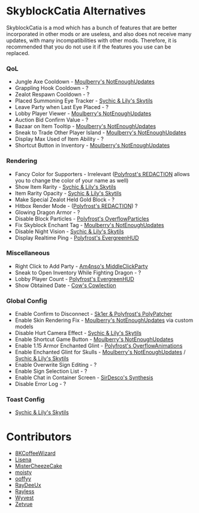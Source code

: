 # SkyblockCatia Alternatives

SkyblockCatia is a mod which has
a bunch of features that are better
incorporated in other mods or are
useless, and also does not receive
many updates, with many incompatibilities
with other mods. Therefore, it is
recommended that you do not use it
if the features you use can be replaced.

### QoL

* Jungle Axe Cooldown - [Moulberry's NotEnoughUpdates](https://modrinth.com/mod/notenoughupdates)
* Grappling Hook Cooldown - ?
* Zealot Respawn Cooldown - ?
* Placed Summoning Eye Tracker - [Sychic & Lily's Skytils](https://github.com/Skytils/SkytilsMod/releases/latest)
* Leave Party when Last Eye Placed - ?
* Lobby Player Viewer - [Moulberry's NotEnoughUpdates](https://modrinth.com/mod/notenoughupdates)
* Auction Bid Confirm Value - ?
* Bazaar on Item Tooltip - [Moulberry's NotEnoughUpdates](https://modrinth.com/mod/notenoughupdates)
* Sneak to Trade Other Player Island - [Moulberry's NotEnoughUpdates](https://modrinth.com/mod/notenoughupdates)
* Display Max Used of Item Ability - ?
* Shortcut Button in Inventory - [Moulberry's NotEnoughUpdates](https://modrinth.com/mod/notenoughupdates)

### Rendering

* Fancy Color for Supporters - Irrelevant ([Polyfrost's REDACTION](https://modrinth.com/mod/redaction) allows you to change the color of your name as well)
* Show Item Rarity - [Sychic & Lily's Skytils](https://github.com/Skytils/SkytilsMod/releases/latest)
* Item Rarity Opacity - [Sychic & Lily's Skytils](https://github.com/Skytils/SkytilsMod/releases/latest)
* Make Special Zealot Held Gold Block - ?
* Hitbox Render Mode - ([Polyfrost's REDACTION](https://modrinth.com/mod/redaction)) ?
* Glowing Dragon Armor - ?
* Disable Block Particles - [Polyfrost's OverflowParticles](https://modrinth.com/mod/overflowparticles)
* Fix Skyblock Enchant Tag - [Moulberry's NotEnoughUpdates](https://github.com/Moulberry/NotEnoughUpdates/latest)
* Disable Night Vision - [Sychic & Lily's Skytils](https://github.com/Skytils/SkytilsMod/releases/latest)
* Display Realtime Ping - [Polyfrost's EvergreenHUD](https://modrinth.com/mod/evergreenhud)

### Miscellaneous

* Right Click to Add Party - [Am4nso's MiddleClickParty](https://hypixel.net/threads/forge-1-8-9-middleclickparty-invite-players-to-your-party-by-middle-clicking.3349916/)
* Sneak to Open Inventory While Fighting Dragon - ?
* Lobby Player Count - [Polyfrost's EvergreenHUD](https://modrinth.com/mod/evergreenhud)
* Show Obtained Date - [Cow's Cowlection](https://github.com/cow-mc/Cowlection/releases/latest)

### Global Config

* Enable Confirm to Disconnect - [Sk1er & Polyfrost's PolyPatcher](https://modrinth.com/mod/patcher)
* Enable Skin Rendering Fix - [Moulberry's NotEnoughUpdates](https://modrinth.com/mod/notenoughupdates) via custom models
* Disable Hurt Camera Effect - [Sychic & Lily's Skytils](https://github.com/Skytils/SkytilsMod/releases/latest)
* Enable Shortcut Game Button - [Moulberry's NotEnoughUpdates](https://modrinth.com/mod/notenoughupdates)
* Enable 1.15 Armor Enchanted Glint - [Polyfrost's OverflowAnimations](https://modrinth.com/mod/animations)
* Enable Enchanted Glint for Skulls - [Moulberry's NotEnoughUpdates](https://modrinth.com/mod/notenoughupdates) / [Sychic & Lily's Skytils](https://github.com/Skytils/SkytilsMod/releases/latest)
* Enable Overwrite Sign Editing - ?
* Enable Sign Selection List - ?
* Enable Chat in Container Screen - [SirDesco's Synthesis](https://github.com/SynthesisMod/Synthesis) 
* Disable Error Log - ?

### Toast Config

* [Sychic & Lily's Skytils](https://github.com/Skytils/SkytilsMod/releases/latest)

# Contributors

* [8KCoffeeWizard](https://github.com/8KCoffeeWizard)
* [Lisena](https://github.com/lisenaaaa)
* [MisterCheezeCake](https://github.com/MisterCheezeCake)
* [moisty](https://github.com/Mqisty)
* [ooffyy](https://github.com/realooffyy)
* [RayDeeUx](https://github.com/RayDeeUx)
* [Rayless](https://github.com/UnderscoreRayless)
* [Wyvest](https://github.com/Wyvest)
* [Zetvue](https://zetvue.github.io/)
